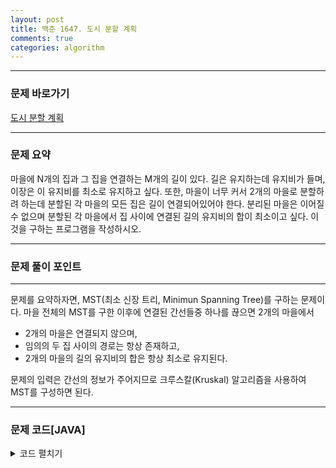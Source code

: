 ```yaml
---
layout: post
title: 백준 1647. 도시 분할 계획
comments: true 
categories: algorithm
---
```


- - -
### 문제 바로가기
[도시 분할 계획](https://www.acmicpc.net/problem/1647)

- - - 
### 문제 요약 
마을에 N개의 집과 그 집을 연결하는 M개의 길이 있다. 길은 유지하는데 유지비가 들며, 이장은 이 유지비를 최소로 유지하고 싶다.
또한, 마을이 너무 커서 2개의 마을로 분할하려 하는데 분할된 각 마을의 모든 집은 길이 연결되어있어야 한다.
분리된 마을은 이어질 수 없으며 분할된 각 마을에서 집 사이에 연결된 길의 유지비의 합이 최소이고 싶다.
이것을 구하는 프로그램을 작성하시오.

- - -

### 문제 풀이 포인트
- - - 
문제를 요약하자면, MST(최소 신장 트리, Minimun Spanning Tree)를 구하는 문제이다. 
마을 전체의 MST를 구한 이후에 연결된 간선들중 하나를 끊으면 2개의 마을에서 
- 2개의 마을은 연결되지 않으며,
- 임의의 두 집 사이의 경로는 항상 존재하고,
- 2개의 마을의 길의 유지비의 합은 항상 최소로 유지된다.

문제의 입력은 간선의 정보가 주어지므로 크루스칼(Kruskal) 알고리즘을 사용하여 MST를 구성하면 된다.

- - -
###  문제 코드[JAVA]
<details>
<summary>코드 펼치기</summary>
<div markdown="1">

- - -
```java

import java.util.*;
import java.io.*;
public class Main {
  static int N, M;
  static int parents[];
  static int ranks[];
  static Edge[] edgeList;
  static class Edge implements Comparable<Edge>{
    int from, to, weight;

    public Edge(int from, int to, int weight) {
      super();
      this.from = from;
      this.to = to;
      this.weight = weight;
    }

    @Override
    public int compareTo(Edge o) {
      return this.weight - o.weight;
    }

  }
  static void make() {
    for(int i = 1; i < parents.length; i++) {
      parents[i] = i;
    }
  }
  static int find(int a) {
    if(parents[a] == a) return a;
    return parents[a] = find(parents[a]);
  }
  static boolean union(int a, int b) {
    int aRoot = find(a);
    int bRoot = find(b);
    if(aRoot == bRoot) return false;

    if(ranks[bRoot] > ranks[aRoot]) parents[aRoot] = bRoot;
    else {
      parents[bRoot] = aRoot;
      if(ranks[bRoot] == ranks[aRoot]) ranks[aRoot]++;
    }
    return true;
  }
  public static void main(String[] args) throws Exception{
    BufferedReader br = new BufferedReader(new InputStreamReader(System.in));
    StringTokenizer st = new StringTokenizer(br.readLine());
    N = Integer.parseInt(st.nextToken());
    M = Integer.parseInt(st.nextToken());
    parents = new int[N+1];
    ranks = new int[N+1];
    make();
    edgeList = new Edge[M];
    for(int i = 0; i < M; i++) {
      st = new StringTokenizer(br.readLine());
      edgeList[i] = new Edge(Integer.parseInt(st.nextToken()), 
      Integer.parseInt(st.nextToken()), Integer.parseInt(st.nextToken()));
    }
    Arrays.sort(edgeList);
    int result = 0;
    Stack<Edge> stack = new Stack<>();

    // 크루스칼 알고리즘과 동일하게 적용
    // 단 최소신장 트리에서 2개로 쪼개야 하므로 최소신장트리를 구성하는 간선들을 stack에 담음
    for(Edge edge : edgeList) {
      if(union(edge.from, edge.to)) {
        result += edge.weight;
        stack.push(edge);
        if(stack.size() == N-1) break;
      }
    }
    int min = Integer.MAX_VALUE;
    // 각 간선들을 결과에 하나씩 빼보며 최소값을 찾음
    while(!stack.isEmpty()) {
      min = Math.min(result - stack.pop().weight, min);
    }
    System.out.println(min);
  }
}

```
</div>
</details>